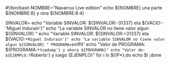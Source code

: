 
#!/bin/bash
NOMBRE="Navarrux Live edition"
echo ${NOMBRE} una parte ${NOMBRE:8} y otra ${NOMBRE:8:4}

SINVALOR=
echo "Variable SINVALOR: ${SINVALOR:-31337} eta ${VACIO:-'Miguel Indurain'}"
echo "La variable SINVALOR no tiene valor algun ${SINVALOR} "
echo "Variable SINVALOR: ${SINVALOR:=31337} eta ${VACIO:=`Miguel Indurain'}"
echo "La variable SINVALOR no tiene valor algun ${SINVALOR} "
PROGRAMA=`sniffit'
echo "Valor de PROGRAMA: ${PROGRAMA:+`tcpdump'} y ahora ${PROGRAMA}"
echo "Valor de: ${EJEMPLO:?`Roberto'} y luego {EJEMPLO}"
for i in ${!P*};do echo $i ;done

